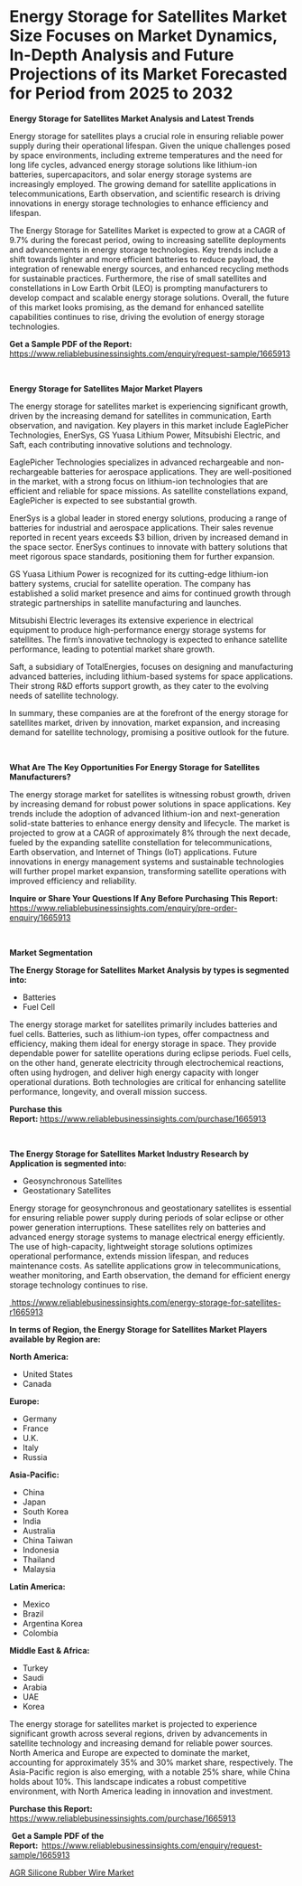 <p><h1>Energy Storage for Satellites Market Size Focuses on Market Dynamics, In-Depth Analysis and Future Projections of its Market Forecasted for Period from 2025 to 2032</h1></p><p><strong>Energy Storage for Satellites Market Analysis and Latest Trends</strong></p>
<p><p>Energy storage for satellites plays a crucial role in ensuring reliable power supply during their operational lifespan. Given the unique challenges posed by space environments, including extreme temperatures and the need for long life cycles, advanced energy storage solutions like lithium-ion batteries, supercapacitors, and solar energy storage systems are increasingly employed. The growing demand for satellite applications in telecommunications, Earth observation, and scientific research is driving innovations in energy storage technologies to enhance efficiency and lifespan.</p><p>The Energy Storage for Satellites Market is expected to grow at a CAGR of 9.7% during the forecast period, owing to increasing satellite deployments and advancements in energy storage technologies. Key trends include a shift towards lighter and more efficient batteries to reduce payload, the integration of renewable energy sources, and enhanced recycling methods for sustainable practices. Furthermore, the rise of small satellites and constellations in Low Earth Orbit (LEO) is prompting manufacturers to develop compact and scalable energy storage solutions. Overall, the future of this market looks promising, as the demand for enhanced satellite capabilities continues to rise, driving the evolution of energy storage technologies.</p></p>
<p><strong>Get a Sample PDF of the Report:&nbsp;</strong> <a href="https://www.reliablebusinessinsights.com/enquiry/request-sample/1665913?utm_campaign=2187&utm_medium=2&utm_source=Github&utm_content=ia&utm_term=14022025&utm_id=energy-storage-for-satellites">https://www.reliablebusinessinsights.com/enquiry/request-sample/1665913</a></p>
<p>&nbsp;</p>
<p><strong>Energy Storage for Satellites Major Market Players</strong></p>
<p><p>The energy storage for satellites market is experiencing significant growth, driven by the increasing demand for satellites in communication, Earth observation, and navigation. Key players in this market include EaglePicher Technologies, EnerSys, GS Yuasa Lithium Power, Mitsubishi Electric, and Saft, each contributing innovative solutions and technology.</p><p>EaglePicher Technologies specializes in advanced rechargeable and non-rechargeable batteries for aerospace applications. They are well-positioned in the market, with a strong focus on lithium-ion technologies that are efficient and reliable for space missions. As satellite constellations expand, EaglePicher is expected to see substantial growth.</p><p>EnerSys is a global leader in stored energy solutions, producing a range of batteries for industrial and aerospace applications. Their sales revenue reported in recent years exceeds $3 billion, driven by increased demand in the space sector. EnerSys continues to innovate with battery solutions that meet rigorous space standards, positioning them for further expansion.</p><p>GS Yuasa Lithium Power is recognized for its cutting-edge lithium-ion battery systems, crucial for satellite operation. The company has established a solid market presence and aims for continued growth through strategic partnerships in satellite manufacturing and launches.</p><p>Mitsubishi Electric leverages its extensive experience in electrical equipment to produce high-performance energy storage systems for satellites. The firm’s innovative technology is expected to enhance satellite performance, leading to potential market share growth.</p><p>Saft, a subsidiary of TotalEnergies, focuses on designing and manufacturing advanced batteries, including lithium-based systems for space applications. Their strong R&D efforts support growth, as they cater to the evolving needs of satellite technology.</p><p>In summary, these companies are at the forefront of the energy storage for satellites market, driven by innovation, market expansion, and increasing demand for satellite technology, promising a positive outlook for the future.</p></p>
<p>&nbsp;</p>
<p><strong>What Are The Key Opportunities For Energy Storage for Satellites Manufacturers?</strong></p>
<p><p>The energy storage market for satellites is witnessing robust growth, driven by increasing demand for robust power solutions in space applications. Key trends include the adoption of advanced lithium-ion and next-generation solid-state batteries to enhance energy density and lifecycle. The market is projected to grow at a CAGR of approximately 8% through the next decade, fueled by the expanding satellite constellation for telecommunications, Earth observation, and Internet of Things (IoT) applications. Future innovations in energy management systems and sustainable technologies will further propel market expansion, transforming satellite operations with improved efficiency and reliability.</p></p>
<p><strong>Inquire or Share Your Questions If Any Before Purchasing This Report:</strong> <a href="https://www.reliablebusinessinsights.com/enquiry/pre-order-enquiry/1665913?utm_campaign=2187&utm_medium=2&utm_source=Github&utm_content=ia&utm_term=14022025&utm_id=energy-storage-for-satellites">https://www.reliablebusinessinsights.com/enquiry/pre-order-enquiry/1665913</a></p>
<p>&nbsp;</p>
<p><strong>Market Segmentation</strong></p>
<p><strong>The Energy Storage for Satellites Market Analysis by types is segmented into:</strong></p>
<p><ul><li>Batteries</li><li>Fuel Cell</li></ul></p>
<p><p>The energy storage market for satellites primarily includes batteries and fuel cells. Batteries, such as lithium-ion types, offer compactness and efficiency, making them ideal for energy storage in space. They provide dependable power for satellite operations during eclipse periods. Fuel cells, on the other hand, generate electricity through electrochemical reactions, often using hydrogen, and deliver high energy capacity with longer operational durations. Both technologies are critical for enhancing satellite performance, longevity, and overall mission success.</p></p>
<p><strong>Purchase this Report:&nbsp;</strong><a href="https://www.reliablebusinessinsights.com/purchase/1665913?utm_campaign=2187&utm_medium=2&utm_source=Github&utm_content=ia&utm_term=14022025&utm_id=energy-storage-for-satellites">https://www.reliablebusinessinsights.com/purchase/1665913</a></p>
<p>&nbsp;</p>
<p><strong>The Energy Storage for Satellites Market Industry Research by Application is segmented into:</strong></p>
<p><ul><li>Geosynchronous Satellites</li><li>Geostationary Satellites</li></ul></p>
<p><p>Energy storage for geosynchronous and geostationary satellites is essential for ensuring reliable power supply during periods of solar eclipse or other power generation interruptions. These satellites rely on batteries and advanced energy storage systems to manage electrical energy efficiently. The use of high-capacity, lightweight storage solutions optimizes operational performance, extends mission lifespan, and reduces maintenance costs. As satellite applications grow in telecommunications, weather monitoring, and Earth observation, the demand for efficient energy storage technology continues to rise.</p></p>
<p><a href="https://www.reliablebusinessinsights.com/energy-storage-for-satellites-r1665913?utm_campaign=2187&utm_medium=2&utm_source=Github&utm_content=ia&utm_term=14022025&utm_id=energy-storage-for-satellites">&nbsp;https://www.reliablebusinessinsights.com/energy-storage-for-satellites-r1665913</a></p>
<p><strong>In terms of Region, the Energy Storage for Satellites Market Players available by Region are:</strong></p>
<p>
    <p> <strong> North America: </strong>
        <ul>
            <li>United States</li>
            <li>Canada</li>
        </ul>
        </p> 
    <p> <strong> Europe: </strong>
        <ul>
            <li>Germany</li>
            <li>France</li>
            <li>U.K.</li>
            <li>Italy</li>
            <li>Russia</li>
        </ul>
        </p> 
    <p> <strong> Asia-Pacific: </strong>
        <ul>
            <li>China</li>
            <li>Japan</li>
            <li>South Korea</li>
            <li>India</li>
            <li>Australia</li>
            <li>China Taiwan</li>
            <li>Indonesia</li>
            <li>Thailand</li>
            <li>Malaysia</li>
        </ul>
        </p> 
    <p> <strong> Latin America: </strong>
        <ul>
            <li>Mexico</li>
            <li>Brazil</li>
            <li>Argentina Korea</li>
            <li>Colombia</li>
        </ul>
        </p> 
    <p> <strong> Middle East & Africa: </strong>
        <ul>
            <li>Turkey</li>
            <li>Saudi</li>
            <li>Arabia</li>
            <li>UAE</li>
            <li>Korea</li>
        </ul>
    </p>
    </p>
<p><p>The energy storage for satellites market is projected to experience significant growth across several regions, driven by advancements in satellite technology and increasing demand for reliable power sources. North America and Europe are expected to dominate the market, accounting for approximately 35% and 30% market share, respectively. The Asia-Pacific region is also emerging, with a notable 25% share, while China holds about 10%. This landscape indicates a robust competitive environment, with North America leading in innovation and investment.</p></p>
<p><strong>Purchase this Report: </strong><a href="https://www.reliablebusinessinsights.com/purchase/1665913?utm_campaign=2187&utm_medium=2&utm_source=Github&utm_content=ia&utm_term=14022025&utm_id=energy-storage-for-satellites">https://www.reliablebusinessinsights.com/purchase/1665913</a></p>
<p>&nbsp;<strong>Get a Sample PDF of the Report:&nbsp;&nbsp;</strong><a href="https://www.reliablebusinessinsights.com/enquiry/request-sample/1665913?utm_campaign=2187&utm_medium=2&utm_source=Github&utm_content=ia&utm_term=14022025&utm_id=energy-storage-for-satellites">https://www.reliablebusinessinsights.com/enquiry/request-sample/1665913</a></p>
<p><strong></strong></p>
<p><p><a href="https://github.com/sca704osol/Market-Research-Report-List-1/blob/main/agr-silicone-rubber-wire-market.md?utm_campaign=2187&utm_medium=2&utm_source=Github&utm_content=ia&utm_term=14022025&utm_id=energy-storage-for-satellites">AGR Silicone Rubber Wire Market</a></p></p>